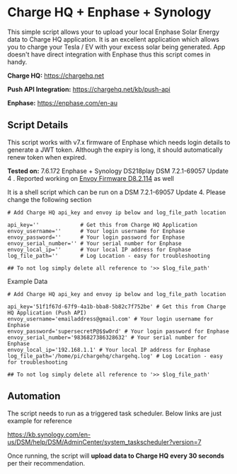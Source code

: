 # Charge HQ + Enphase + Synology


This simple script allows your to upload your local Enphase Solar Energy data to Charge HQ application. It is an excellent application which allows you to charge your Tesla / EV with your excess solar being generated. App doesn't have direct integration with Enphase thus this script comes in handy. 


**Charge HQ:** https://chargehq.net

**Push API Integration:** https://chargehq.net/kb/push-api

**Enphase:** https://enphase.com/en-au

## Script Details

This script works with v7.x firmware of Enphase which needs login details to generate a JWT token. Although the expiry is long, it should automatically renew token when expired.

**Tested on:**  7.6.172 Enphase + Synology DS218play DSM 7.2.1-69057 Update 4 . Reported working on [Envoy Firmware D8.2.114](https://github.com/khandelwalpiyush/chargehq-enphase/issues/1) as well

It is a shell script which can be run on a DSM 7.2.1-69057 Update 4. Please change the following section


```
# Add Charge HQ api_key and envoy ip below and log_file_path location

api_key=''             # Get this from Charge HQ Application
envoy_username=''      # Your login username for Enphase
envoy_password=''      # Your login password for Enphase
envoy_serial_number='' # Your serial number for Enphase
envoy_local_ip=''      # Your local IP address for Enphase
log_file_path=''       # Log Location - easy for troubleshooting

## To not log simply delete all reference to '>> $log_file_path'

```

Example Data

```
# Add Charge HQ api_key and envoy ip below and log_file_path location

api_key='51f1f67d-67f9-4a1b-bba8-5b82c7f752be' # Get this from Charge HQ Application (Push API)
envoy_username='emailaddress@gmail.com' # Your login username for Enphase
envoy_password='supersecretP@$$w0rd' # Your login password for Enphase
envoy_serial_number='9836827386328632' # Your serial number for Enphase
envoy_local_ip='192.168.1.1' # Your local IP address for Enphase
log_file_path='/home/pi/chargehq/chargehq.log' # Log Location - easy for troubleshooting

## To not log simply delete all reference to '>> $log_file_path'

```

## Automation

The script needs to run as a triggered task scheduler. Below links are just example for reference

https://kb.synology.com/en-us/DSM/help/DSM/AdminCenter/system_taskscheduler?version=7

Once running, the script will **upload data to Charge HQ every 30 seconds** per their recommendation.
